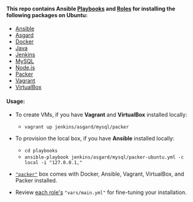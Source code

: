 
#### This repo contains Ansible [Playbooks](https://github.com/evgeny-goldin/playbooks/tree/master/playbooks) and [Roles](https://github.com/evgeny-goldin/playbooks/tree/master/playbooks/roles) for installing the following packages on Ubuntu:

* [Ansible](http://www.ansible.com/)
* [Asgard](https://github.com/Netflix/asgard)
* [Docker](https://www.docker.com/)
* [Java](http://www.oracle.com/technetwork/java/index.html)
* [Jenkins](http://jenkins-ci.org/)
* [MySQL](http://www.mysql.com/)
* [Node.js](http://nodejs.org/)
* [Packer](http://www.packer.io/)
* [Vagrant](http://www.vagrantup.com/)
* [VirtualBox](https://www.virtualbox.org/)

#### Usage:

* To create VMs, if you have **Vagrant** and **VirtualBox** installed locally:

  * `vagrant up jenkins/asgard/mysql/packer`

* To provision the local box, if you have **Ansible** installed locally:

  * `cd playbooks`
  * `ansible-playbook jenkins/asgard/mysql/packer-ubuntu.yml -c local -i "127.0.0.1,"`

* [`"packer"`](https://github.com/evgeny-goldin/playbooks/blob/master/playbooks/packer-ubuntu.yml) box comes with Docker, Ansible, Vagrant, VirtualBox, and Packer installed.

* Review [each role's](https://github.com/evgeny-goldin/playbooks/tree/master/playbooks/roles) `"vars/main.yml"` for fine-tuning your installation.
